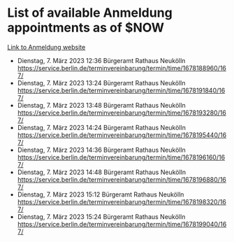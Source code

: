 # List of available Anmeldung appointments as of $NOW
[Link to Anmeldung website](https://service.berlin.de/terminvereinbarung/termin/tag.php?termin=1&anliegen[]=120686&dienstleisterlist=122210,122217,327316,122219,327312,122227,327314,122231,327346,122243,327348,122254,122252,329742,122260,329745,122262,329748,122271,327278,122273,327274,122277,327276,330436,122280,327294,122282,327290,122284,327292,122291,327270,122285,327266,122286,327264,122296,327268,150230,329760,122297,327286,122294,327284,122312,329763,122314,329775,122304,327330,122311,327334,122309,327332,317869,122281,327352,122279,329772,122283,122276,327324,122274,327326,122267,329766,122246,327318,122251,327320,122257,327322,122208,327298,122226,327300&herkunft=http%3A%2F%2Fservice.berlin.de%2Fdienstleistung%2F120686%2F)
- Dienstag, 7. März 2023 12:36 Bürgeramt Rathaus Neukölln https://service.berlin.de/terminvereinbarung/termin/time/1678188960/167/
- Dienstag, 7. März 2023 13:24 Bürgeramt Rathaus Neukölln https://service.berlin.de/terminvereinbarung/termin/time/1678191840/167/
- Dienstag, 7. März 2023 13:48 Bürgeramt Rathaus Neukölln https://service.berlin.de/terminvereinbarung/termin/time/1678193280/167/
- Dienstag, 7. März 2023 14:24 Bürgeramt Rathaus Neukölln https://service.berlin.de/terminvereinbarung/termin/time/1678195440/167/
- Dienstag, 7. März 2023 14:36 Bürgeramt Rathaus Neukölln https://service.berlin.de/terminvereinbarung/termin/time/1678196160/167/
- Dienstag, 7. März 2023 14:48 Bürgeramt Rathaus Neukölln https://service.berlin.de/terminvereinbarung/termin/time/1678196880/167/
- Dienstag, 7. März 2023 15:12 Bürgeramt Rathaus Neukölln https://service.berlin.de/terminvereinbarung/termin/time/1678198320/167/
- Dienstag, 7. März 2023 15:24 Bürgeramt Rathaus Neukölln https://service.berlin.de/terminvereinbarung/termin/time/1678199040/167/

